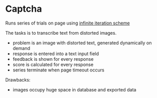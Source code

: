 # Captcha

Runs series of trials on page using [infinite iteration scheme](trials_infinite)

The tasks is to transcribe text from distorted images.

- problem is an image with distorted text, generated dynamically on demand
- response is entered into a text input field
- feedback is shown for every response
- score is calculated for every response
- series terminate when page timeout occurs

Drawbacks:
- images occupy huge space in database and exported data